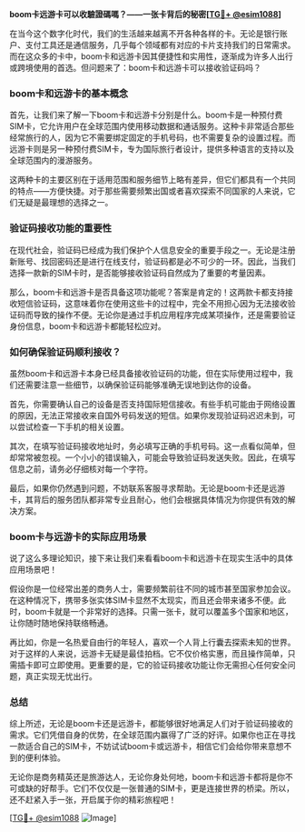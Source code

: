 **boom卡远游卡可以收驗證碼嗎？——一张卡背后的秘密[[TG💪+ @esim1088](https://t.me/s/esim1088)]**

在当今这个数字化时代，我们的生活越来越离不开各种各样的卡。无论是银行账户、支付工具还是通信服务，几乎每个领域都有对应的卡片支持我们的日常需求。而在这众多的卡中，boom卡和远游卡因其便捷性和实用性，逐渐成为许多人出行或跨境使用的首选。但问题来了：boom卡和远游卡可以接收验证码吗？

### boom卡和远游卡的基本概念

首先，让我们来了解一下boom卡和远游卡分别是什么。boom卡是一种预付费SIM卡，它允许用户在全球范围内使用移动数据和通话服务。这种卡非常适合那些经常旅行的人，因为它不需要绑定固定的手机号码，也不需要复杂的设置过程。而远游卡则是另一种预付费SIM卡，专为国际旅行者设计，提供多种语言的支持以及全球范围内的漫游服务。

这两种卡的主要区别在于适用范围和服务细节上略有差异，但它们都具有一个共同的特点——方便快捷。对于那些需要频繁出国或者喜欢探索不同国家的人来说，它们无疑是最理想的选择之一。

### 验证码接收功能的重要性

在现代社会，验证码已经成为我们保护个人信息安全的重要手段之一。无论是注册新账号、找回密码还是进行在线支付，验证码都是必不可少的一环。因此，当我们选择一款新的SIM卡时，是否能够接收验证码自然成为了重要的考量因素。

那么，boom卡和远游卡是否具备这项功能呢？答案是肯定的！这两款卡都支持接收短信验证码，这意味着你在使用这些卡的过程中，完全不用担心因为无法接收验证码而导致的操作不便。无论你是通过手机应用程序完成某项操作，还是需要验证身份信息，boom卡和远游卡都能轻松应对。

### 如何确保验证码顺利接收？

虽然boom卡和远游卡本身已经具备接收验证码的功能，但在实际使用过程中，我们还需要注意一些细节，以确保验证码能够准确无误地到达你的设备。

首先，你需要确认自己的设备是否支持国际短信接收。有些手机可能由于网络设置的原因，无法正常接收来自国外号码发送的短信。如果你发现验证码迟迟未到，可以尝试检查一下手机的相关设置。

其次，在填写验证码接收地址时，务必填写正确的手机号码。这一点看似简单，但却常常被忽视。一个小小的错误输入，可能会导致验证码发送失败。因此，在填写信息之前，请务必仔细核对每一个字符。

最后，如果你仍然遇到问题，不妨联系客服寻求帮助。无论是boom卡还是远游卡，其背后的服务团队都非常专业且耐心，他们会根据具体情况为你提供有效的解决方案。

### boom卡与远游卡的实际应用场景

说了这么多理论知识，接下来让我们来看看boom卡和远游卡在现实生活中的具体应用场景吧！

假设你是一位经常出差的商务人士，需要频繁前往不同的城市甚至国家参加会议。在这种情况下，携带多张实体SIM卡显然不太现实，而且还会带来诸多不便。此时，boom卡就是一个非常好的选择。只需一张卡，就可以覆盖多个国家和地区，让你随时随地保持联络畅通。

再比如，你是一名热爱自由行的年轻人，喜欢一个人背上行囊去探索未知的世界。对于这样的人来说，远游卡无疑是最佳拍档。它不仅价格实惠，而且操作简单，只需插卡即可立即使用。更重要的是，它的验证码接收功能让你无需担心任何安全问题，真正实现无忧出行。

### 总结

综上所述，无论是boom卡还是远游卡，都能够很好地满足人们对于验证码接收的需求。它们凭借自身的优势，在全球范围内赢得了广泛的好评。如果你也正在寻找一款适合自己的SIM卡，不妨试试boom卡或远游卡，相信它们会给你带来意想不到的便利体验。

无论你是商务精英还是旅游达人，无论你身处何地，boom卡和远游卡都将是你不可或缺的好帮手。它们不仅仅是一张普通的SIM卡，更是连接世界的桥梁。所以，还不赶紧入手一张，开启属于你的精彩旅程吧！

[[TG💪+ @esim1088](https://t.me/s/esim1088) ![Image](https://i.postimg.cc/4NQfJmqS/Snipaste-2025-05-13-00-14-12.png)]